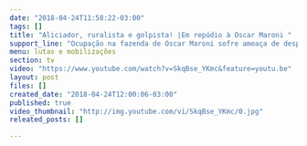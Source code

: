 ```yaml
---
date: "2018-04-24T11:58:22-03:00"
tags: []
title: "Aliciador, ruralista e golpista! |Em repúdio à Oscar Maroni "
support_line: "Ocupação na fazenda de Oscar Maroni sofre ameaça de despejo. Aliciadores não passarão!"
menu: lutas e mobilizações
section: tv
video: "https://www.youtube.com/watch?v=SkqBse_YKmc&feature=youtu.be"
layout: post
files: []
created_date: "2018-04-24T12:00:06-03:00"
published: true
video_thumbnail: "http://img.youtube.com/vi/SkqBse_YKmc/0.jpg"
releated_posts: []

---
```

